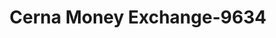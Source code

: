 ---
f_zip-code: 78852
f_state-code: TX
title: Cerna Money Exchange-9634
f_phone: 830-773-2112
f_city-only: Eagle Pass
f_address: 189 Commercial Street Eagle Pass
f_location-unique-id: '9634'
slug: cerna-money-exchange-9634
updated-on: '2024-05-30T13:46:58.046Z'
created-on: '2024-05-30T13:36:59.803Z'
published-on: '2024-05-30T13:54:32.469Z'
f_city-state: cms/city/eagle-pass-tx.md
f_company: cms/company/cerna-money-exchange.md
f_state: cms/state/texas.md
layout: '[payday-loan].html'
tags: payday-loan
---
